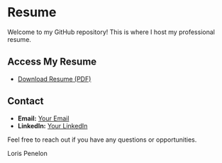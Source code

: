 # Resume

Welcome to my GitHub repository! This is where I host my professional resume.

## Access My Resume

- [Download Resume (PDF)](resume.pdf)

## Contact

- **Email:** [Your Email](loris.penelon@outlook.com)
- **LinkedIn:** [Your LinkedIn](https://www.linkedin.com/in/lorispenelon/)

Feel free to reach out if you have any questions or opportunities.

Loris Penelon
